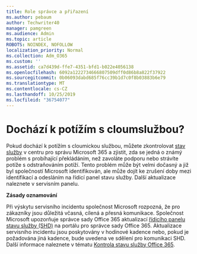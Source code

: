 ```yaml
---
title: Role správce a přiřazení
ms.author: pebaum
author: Techwriter40
manager: pamgreen
ms.audience: Admin
ms.topic: article
ROBOTS: NOINDEX, NOFOLLOW
localization_priority: Normal
ms.collection: Adm_O365
ms.custom: ''
ms.assetid: ca7d439d-ffe7-4351-bfd1-b022e4056138
ms.openlocfilehash: 6092a1222734666807509dff0d86b8a822f37922
ms.sourcegitcommit: 0b06093dabd685f76cc39b1d7c0f8b03883b6e79
ms.translationtype: MT
ms.contentlocale: cs-CZ
ms.lasthandoff: 10/25/2019
ms.locfileid: "36754077"
---
```

# <a name="experiencing-problems-with-a-cloud-service"></a>Dochází k potížím s cloumslužbou?

Pokud dochází k potížím s cloumickou službou, můžete zkontrolovat [stav služby](https://admin.microsoft.com/AdminPortal/Home#/servicehealth) v centru pro správu Microsoft 365 a zjistit, zda se jedná o známý problém s probíhající překládáním, než zavoláte podporu nebo strávíte potíže s odstraňováním potíží. Tento problém může být velmi dočasný a již byl společností Microsoft identifikován, ale může dojít ke zrušení doby mezi identifikací a odesláním na řídicí panel stavu služby. Další aktualizace naleznete v servisním panelu.

**Zásady oznamování**

Při výskytu servisního incidentu společnost Microsoft rozpozná, že pro zákazníky jsou důležitá včasná, cílená a přesná komunikace. Společnost Microsoft upozorňuje správce sady Office 365 aktualizací [řídicího panelu stavu služby (SHD)](https://admin.microsoft.com/AdminPortal/Home#/servicehealth) na portálu pro správce sady Office 365. Aktualizace servisního incidentu jsou poskytovány v hodinové kadence nebo, pokud je požadována jiná kadence, bude uvedena ve sdělení pro komunikaci SHD. Další informace naleznete v tématu [Kontrola stavu služby Office 365](https://docs.microsoft.com/office365/enterprise/view-service-health).

